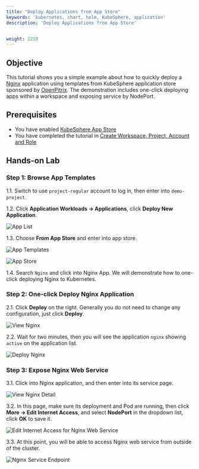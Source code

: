 ```yaml
---
title: "Deploy Applications from App Store"
keywords: 'kubernetes, chart, helm, KubeSphere, application'
description: 'Deploy Applications from App Store'


weight: 2210
---
```


## Objective

This tutorial shows you a simple example about how to quickly deploy a [Nginx](https://nginx.org/) application using templates from KubeSphere application store sponsored by [OpenPitrix](https://github.com/openpitrix/openpitirx). The demonstration includes one-click deploying apps within a workspace and exposing service by NodePort.

## Prerequisites

- You have enabled [KubeSphere App Store](../../pluggable-components/app-store)
- You have completed the tutorial in [Create Workspace, Project, Account and Role](../../quick-start/create-workspace-and-project/)

## Hands-on Lab

### Step 1: Browse App Templates

1.1. Switch to use `project-regular` account to log in, then enter into `demo-project`.

1.2. Click **Application Workloads → Applications**, click **Deploy New Application**.

![App List](/images/application-templates/20200106161804.png)

1.3. Choose **From App Store** and enter into app store.

![App Templates](/images/application-templates/20201028180736.png)

![App Store](/images/application-templates/20201028180853.png)

1.4. Search `Nginx` and click into Nginx App. We will demonstrate how to one-click deploying Nginx to Kubernetes.

### Step 2: One-click Deploy Nginx Application

2.1. Click **Deploy** on the right. Generally you do not need to change any configuration, just click **Deploy**.

![View Nginx](/images/application-templates/20201028181426.png)

2.2. Wait for two minutes, then you will see the application `nginx` showing `active` on the application list.

![Deploy Nginx](/images/application-templates/20201028181614.png)

### Step 3: Expose Nginx Web Service

3.1. Click into Nginx application, and then enter into its service page.

![View Nginx Detail](/images/application-templates/20201028181834.png)

3.2. In this page, make sure its deployment and Pod are running, then click **More → Edit Internet Access**, and select **NodePort** in the dropdown list, click **OK** to save it.

![Edit Internet Access for Nginx Web Service](/images/application-templates/20201028181957.png)

3.3. At this point, you will be able to access Nginx web service from outside of the cluster.

![Nginx Service Endpoint](/images/application-templates/20201028182251.png)



